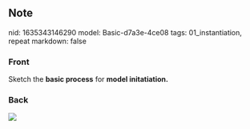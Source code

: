 ## Note
nid: 1635343146290
model: Basic-d7a3e-4ce08
tags: 01_instantiation, repeat
markdown: false

### Front
Sketch the <b>basic process</b> for <b>model initatiation.</b>

### Back
<img src="paste-2a791f53831e80109ed2063acada0421c61317bb.jpg">
